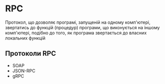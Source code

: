 # RPC

Протокол, що дозволяє програмі, запущеній на одному комп'ютері, звертатись до функцій (процедур) програми, що виконується на іншому комп'ютері, подібно до того, як програма звертається до власних локальних функцій

## Протоколи RPC

-   SOAP
-   JSON-RPC
-   gRPC
